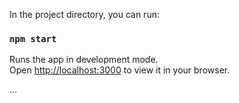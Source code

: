 
In the project directory, you can run:

### `npm start`

Runs the app in development mode.\
Open [http://localhost:3000](http://localhost:3000) to view it in your browser.

...
